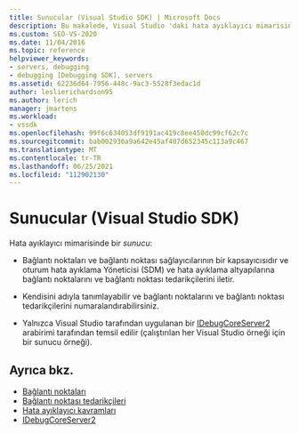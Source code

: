 ```yaml
---
title: Sunucular (Visual Studio SDK) | Microsoft Docs
description: Bu makalede, Visual Studio 'daki hata ayıklayıcı mimarisinde bir sunucunun tanımı ve rolü açıklanır.
ms.custom: SEO-VS-2020
ms.date: 11/04/2016
ms.topic: reference
helpviewer_keywords:
- servers, debugging
- debugging [Debugging SDK], servers
ms.assetid: 62236d64-7956-448c-9ac3-5528f3edac1d
author: leslierichardson95
ms.author: lerich
manager: jmartens
ms.workload:
- vssdk
ms.openlocfilehash: 99f6c634053df9191ac419c8ee450dc99cf62c7c
ms.sourcegitcommit: bab002936a9a642e45af407d652345c113a9c467
ms.translationtype: MT
ms.contentlocale: tr-TR
ms.lasthandoff: 06/25/2021
ms.locfileid: "112902130"
---
```

# <a name="servers-visual-studio-sdk"></a>Sunucular (Visual Studio SDK)
Hata ayıklayıcı mimarisinde bir *sunucu*:

- Bağlantı noktaları ve bağlantı noktası sağlayıcılarının bir kapsayıcısıdır ve oturum hata ayıklama Yöneticisi (SDM) ve hata ayıklama altyapılarına bağlantı noktalarını ve bağlantı noktası tedarikçilerini iletir.

- Kendisini adıyla tanımlayabilir ve bağlantı noktalarını ve bağlantı noktası tedarikçilerini numaralandırabilirsiniz.

- Yalnızca Visual Studio tarafından uygulanan bir [IDebugCoreServer2](../../extensibility/debugger/reference/idebugcoreserver2.md) arabirimi tarafından temsil edilir (çalıştırılan her Visual Studio örneği için bir sunucu örneği).

## <a name="see-also"></a>Ayrıca bkz.
- [Bağlantı noktaları](../../extensibility/debugger/ports.md)
- [Bağlantı noktası tedarikçileri](../../extensibility/debugger/port-suppliers.md)
- [Hata ayıklayıcı kavramları](../../extensibility/debugger/debugger-concepts.md)
- [IDebugCoreServer2](../../extensibility/debugger/reference/idebugcoreserver2.md)
